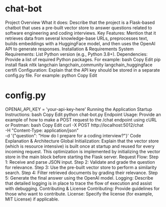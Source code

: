 # chat-bot
Project Overview
What it does: Describe that the project is a Flask-based chatbot that uses a pre-built vector store to answer questions related to software engineering and coding interviews.
Key Features: Mention that it retrieves data from several knowledge-base URLs, preprocesses text, builds embeddings with a HuggingFace model, and then uses the OpenAI API to generate responses.
Installation & Requirements
System Requirements: List Python version (e.g., Python 3.8+).
Dependencies: Provide a list of required Python packages. For example:
bash
Copy
Edit
pip install flask nltk langchain langchain_community langchain_huggingface certifi
Configuration: Explain that the API key should be stored in a separate config.py file. For example:
python
Copy
Edit
# config.py
OPENAI_API_KEY = 'your-api-key-here'
Running the Application
Startup Instructions:
bash
Copy
Edit
python chat-bot.py
Endpoint Usage:
Provide an example of how to make a POST request to the /chat endpoint using cURL or Postman:
bash
Copy
Edit
curl -X POST http://localhost:5012/chat \
  -H "Content-Type: application/json" \
  -d '{"question": "How do I prepare for a coding interview?"}'
Code Explanation & Architecture
Global Initialization: Explain that the vector store (which is resource intensive) is built once at startup and reused for every incoming request. This optimization is implemented by initializing the vector store in the main block before starting the Flask server.
Request Flow:
Step 1: Receive and parse JSON input.
Step 2: Validate and grade the question for relevance.
Step 3: Use the pre-built vector store to perform a similarity search.
Step 4: Filter retrieved documents by grading their relevance.
Step 5: Generate the final answer using the OpenAI model.
Logging: Describe that detailed logging is in place to trace the flow of execution and assist with debugging.
Contributing & License
Contributing: Provide guidelines for those who want to contribute.
License: Specify the license (for example, MIT License) if applicable.
